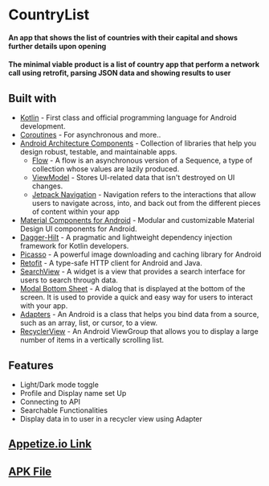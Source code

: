 # CountryList
#### An app that shows the list of countries with their capital and shows further details upon opening 
#### The minimal viable product is a list of country app that perform a network call using retrofit, parsing JSON data and showing results to user
## Built with
- [Kotlin](https://kotlinlang.org/) - First class and official programming language for Android development.
- [Coroutines](https://kotlinlang.org/docs/reference/coroutines-overview.html) - For asynchronous and more..
- [Android Architecture Components](https://developer.android.com/topic/libraries/architecture) - Collection of libraries that help you design robust, testable, and maintainable apps.
  - [Flow](https://kotlinlang.org/docs/reference/coroutines/flow.html) - A flow is an asynchronous version of a Sequence, a type of collection whose values are lazily produced.
  - [ViewModel](https://developer.android.com/topic/libraries/architecture/viewmodel) - Stores UI-related data that isn't destroyed on UI changes. 
  - [Jetpack Navigation](https://developer.android.com/guide/navigation) - Navigation refers to the interactions that allow users to navigate across, into, and back out from the different pieces of content within your app
- [Material Components for Android](https://github.com/material-components/material-components-android) - Modular and customizable Material Design UI components for Android.
- [Dagger-Hilt](https://dagger.dev/hilt/) - A pragmatic and lightweight dependency injection framework for Kotlin developers.
- [Picasso](https://square.github.io/picasso/) - A powerful image downloading and caching library for Android 
- [Retofit](https://square.github.io/retrofit/) - A type-safe HTTP client for Android and Java.
- [SearchView](https://developer.android.com/) - A widget is a view that provides a search interface for users to search through data.
- [Modal Bottom Sheet](https://m2.material.io/develop/android/components/bottom-sheet-dialog-fragment) - A dialog that is displayed at the bottom of the screen. It is used to provide a quick and easy way for users to interact with your app.
- [Adapters](https://developer.android.com/) - An Android is a class that helps you bind data from a source, such as an array, list, or cursor, to a view.
- [RecyclerView](https://developer.android.com/) - An Android ViewGroup that allows you to display a large number of items in a vertically scrolling list.

## Features
- Light/Dark mode toggle
- Profile and Display name set Up
- Connecting to API 
- Searchable Functionalities
- Display data in to user in a recycler view using Adapter
## [Appetize.io Link](https://appetize.io/app/w3i3gyjbp6th4jmi7fcjee74sm?device=pixel4&osVersion=11.0&scale=75)
## [APK File](https://drive.google.com/file/d/1bVAvKxYVYHUFub3x3xZVK25IRqLsxoSo/view?usp=sharing)
